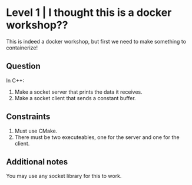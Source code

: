 # Level 1 | I thought this is a docker workshop??
This is indeed a docker workshop, but first we need to make something to containerize!

## Question
In C++:
1. Make a socket server that prints the data it receives.
2. Make a socket client that sends a constant buffer.

## Constraints
1. Must use CMake.
2. There must be two executeables, one for the server and one for the client.

## Additional notes
You may use any socket library for this to work.
